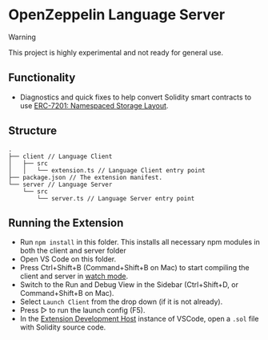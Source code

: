 # OpenZeppelin Language Server

> [!WARNING]
> This project is highly experimental and not ready for general use.

## Functionality

- Diagnostics and quick fixes to help convert Solidity smart contracts to use [ERC-7201: Namespaced Storage Layout](https://eips.ethereum.org/EIPS/eip-7201).

## Structure

```
.
├── client // Language Client
│   ├── src
│   │   └── extension.ts // Language Client entry point
├── package.json // The extension manifest.
└── server // Language Server
    └── src
        └── server.ts // Language Server entry point
```

## Running the Extension

- Run `npm install` in this folder. This installs all necessary npm modules in both the client and server folder
- Open VS Code on this folder.
- Press Ctrl+Shift+B (Command+Shift+B on Mac) to start compiling the client and server in [watch mode](https://code.visualstudio.com/docs/editor/tasks#:~:text=The%20first%20entry%20executes,the%20HelloWorld.js%20file.).
- Switch to the Run and Debug View in the Sidebar (Ctrl+Shift+D, or Command+Shift+B on Mac).
- Select `Launch Client` from the drop down (if it is not already).
- Press ▷ to run the launch config (F5).
- In the [Extension Development Host](https://code.visualstudio.com/api/get-started/your-first-extension#:~:text=Then%2C%20inside%20the%20editor%2C%20press%20F5.%20This%20will%20compile%20and%20run%20the%20extension%20in%20a%20new%20Extension%20Development%20Host%20window.) instance of VSCode, open a `.sol` file with Solidity source code.
